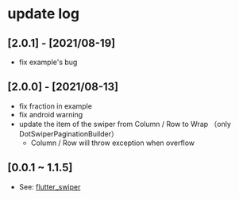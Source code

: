 # update log

## [2.0.1] - [2021/08-19]

- fix example's bug

## [2.0.0] - [2021/08-13]

- fix fraction in example
- fix android warning
- update the item of the swiper from Column / Row to Wrap （only DotSwiperPaginationBuilder）
    - Column / Row will throw exception when overflow

## [0.0.1 ~ 1.1.5]

 - See: [flutter_swiper](https://pub.dev/packages/flutter_swiper/changelog)
